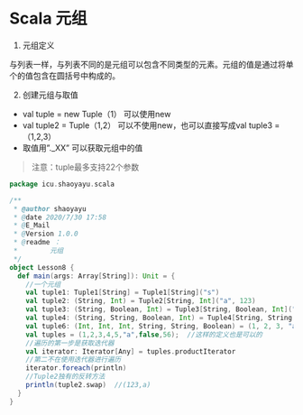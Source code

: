 # Scala 元组

1. 元组定义

与列表一样，与列表不同的是元组可以包含不同类型的元素。元组的值是通过将单个的值包含在圆括号中构成的。

2. 创建元组与取值

- val tuple = new Tuple（1） 可以使用new
- val tuple2 = Tuple（1,2） 可以不使用new，也可以直接写成val tuple3 =（1,2,3） 
-  取值用”._XX” 可以获取元组中的值

> 注意：tuple最多支持22个参数

```scala
package icu.shaoyayu.scala

/**
 * @author shaoyayu
 * @date 2020/7/30 17:58
 * @E_Mail
 * @Version 1.0.0
 * @readme ：
 *        元组
 */
object Lesson8 {
  def main(args: Array[String]): Unit = {
    //一个元组
    val tuple1: Tuple1[String] = Tuple1[String]("s")
    val tuple2: (String, Int) = Tuple2[String, Int]("a", 123)
    val tuple3: (String, Boolean, Int) = Tuple3[String, Boolean, Int]("a", false, 3)
    val tuple4: (String, String, Boolean, Int) = Tuple4[String, String, Boolean, Int]("a", "b", true, 10)
    val tuple6: (Int, Int, Int, String, String, Boolean) = (1, 2, 3, "a", "b", true)
    val tuples = (1,2,3,4,5,"a",false,56);  //这样的定义也是可以的
    //遍历的第一步是获取迭代器
    val iterator: Iterator[Any] = tuples.productIterator
    //第二不在使用迭代器进行遍历
    iterator.foreach(println)
    //Tuple2独有的反转方法
    println(tuple2.swap)  //(123,a)
  }
}
```
